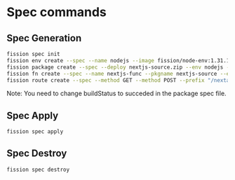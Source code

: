 # Spec commands

## Spec Generation

```sh
fission spec init
fission env create --spec --name nodejs --image fission/node-env:1.31.1
fission package create --spec --deploy nextjs-source.zip --env nodejs --name nextjs-source
fission fn create --spec --name nextjs-func --pkgname nextjs-source --entrypoint "app"
fission route create --spec --method GET --method POST --prefix "/nextapp/" --function nextjs-func --keeprefix
```

Note: You need to change buildStatus to succeded in the package spec file.

## Spec Apply

```sh
fission spec apply
```

## Spec Destroy

```sh
fission spec destroy
```
